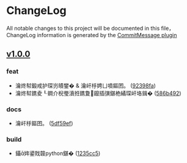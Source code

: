 # ChangeLog

All notable changes to this project will be documented in this file，ChangeLog information is generated by the [CommitMessage plugin](https://plugins.jetbrains.com/plugin/12256-commit-message-create)

## [v1.0.0](http://github.com/Tim-Saijun/Web-page-Screenshot-Segmentation/compare/v1.0.0...master)


### feat

* 瀹炵幇鍛戒护琛岃皟鐢� & 瀹屽杽娉ㄩ噴鏂囨。 ([92398fa](http://github.com/Tim-Saijun/Web-page-Screenshot-Segmentation/commit/92398fa))
* 瀹炵幇鎸夌┖鐧介棿璺濆拰鎸夐鑹插彉鍖栬繘琛屽垎鍓� ([586b492](http://github.com/Tim-Saijun/Web-page-Screenshot-Segmentation/commit/586b492))


### docs

* 瀹屽杽鏂囨。 ([5df59ef](http://github.com/Tim-Saijun/Web-page-Screenshot-Segmentation/commit/5df59ef))


### build

* 鑷姩鍙戝竷python鍖� ([1235cc5](http://github.com/Tim-Saijun/Web-page-Screenshot-Segmentation/commit/1235cc5))

